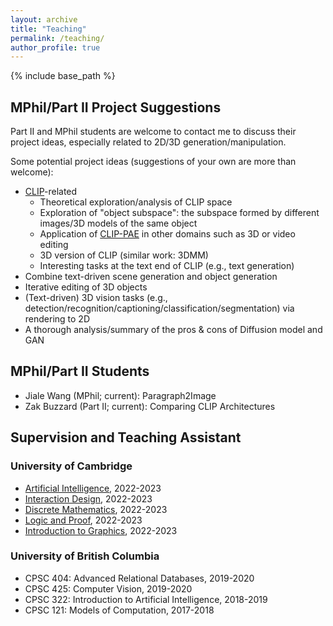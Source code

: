 ```yaml
---
layout: archive
title: "Teaching"
permalink: /teaching/
author_profile: true
---
```


{% include base_path %}

## MPhil/Part II Project Suggestions

Part II and MPhil students are welcome to contact me to discuss their project ideas, especially related to 2D/3D generation/manipulation.

Some potential project ideas (suggestions of your own are more than welcome):  
- [CLIP](https://openai.com/research/clip)-related
	- Theoretical exploration/analysis of CLIP space
	- Exploration of "object subspace": the subspace formed by different images/3D models of the same object
	- Application of [CLIP-PAE](https://chenliang-zhou.github.io/CLIP-PAE/) in other domains such as 3D or video editing
	- 3D version of CLIP (similar work: 3DMM)
	- Interesting tasks at the text end of CLIP (e.g., text generation)
- Combine text-driven scene generation and object generation
- Iterative editing of 3D objects
- (Text-driven) 3D vision tasks (e.g., detection/recognition/captioning/classification/segmentation) via rendering to 2D
- A thorough analysis/summary of the pros & cons of Diffusion model and GAN



## MPhil/Part II Students

- Jiale Wang (MPhil; current): Paragraph2Image
- Zak Buzzard (Part II; current): Comparing CLIP Architectures

## Supervision and Teaching Assistant

### University of Cambridge

- [Artificial Intelligence](https://www.cl.cam.ac.uk/teaching/2223/ArtInt/), 2022-2023
- [Interaction Design](https://www.cl.cam.ac.uk/teaching/2223/IntDesign/), 2022-2023
- [Discrete Mathematics](https://www.cl.cam.ac.uk/teaching/2223/DiscMath/), 2022-2023
- [Logic and Proof](https://www.cl.cam.ac.uk/teaching/2223/LogicProof/), 2022-2023
- [Introduction to Graphics](https://www.cl.cam.ac.uk/teaching/2223/Graphics/), 2022-2023

### University of British Columbia

- CPSC 404: Advanced Relational Databases, 2019-2020
- CPSC 425: Computer Vision, 2019-2020
- CPSC 322: Introduction to Artificial Intelligence, 2018-2019
- CPSC 121: Models of Computation, 2017-2018


